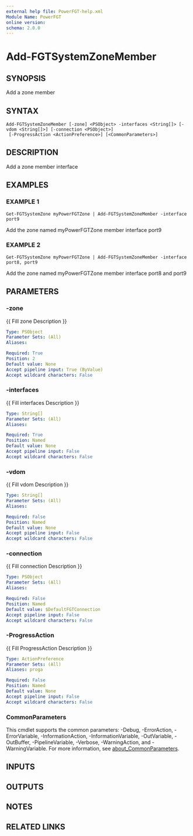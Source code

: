 ```yaml
---
external help file: PowerFGT-help.xml
Module Name: PowerFGT
online version:
schema: 2.0.0
---
```


# Add-FGTSystemZoneMember

## SYNOPSIS
Add a zone member

## SYNTAX

```
Add-FGTSystemZoneMember [-zone] <PSObject> -interfaces <String[]> [-vdom <String[]>] [-connection <PSObject>]
 [-ProgressAction <ActionPreference>] [<CommonParameters>]
```

## DESCRIPTION
Add a zone member interface

## EXAMPLES

### EXAMPLE 1
```
Get-FGTSystemZone myPowerFGTZone | Add-FGTSystemZoneMember -interface port9
```

Add the zone named myPowerFGTZone member interface port9

### EXAMPLE 2
```
Get-FGTSystemZone myPowerFGTZone | Add-FGTSystemZoneMember -interface port8, port9
```

Add the zone named myPowerFGTZone member interface port8 and port9

## PARAMETERS

### -zone
{{ Fill zone Description }}

```yaml
Type: PSObject
Parameter Sets: (All)
Aliases:

Required: True
Position: 2
Default value: None
Accept pipeline input: True (ByValue)
Accept wildcard characters: False
```

### -interfaces
{{ Fill interfaces Description }}

```yaml
Type: String[]
Parameter Sets: (All)
Aliases:

Required: True
Position: Named
Default value: None
Accept pipeline input: False
Accept wildcard characters: False
```

### -vdom
{{ Fill vdom Description }}

```yaml
Type: String[]
Parameter Sets: (All)
Aliases:

Required: False
Position: Named
Default value: None
Accept pipeline input: False
Accept wildcard characters: False
```

### -connection
{{ Fill connection Description }}

```yaml
Type: PSObject
Parameter Sets: (All)
Aliases:

Required: False
Position: Named
Default value: $DefaultFGTConnection
Accept pipeline input: False
Accept wildcard characters: False
```

### -ProgressAction
{{ Fill ProgressAction Description }}

```yaml
Type: ActionPreference
Parameter Sets: (All)
Aliases: proga

Required: False
Position: Named
Default value: None
Accept pipeline input: False
Accept wildcard characters: False
```

### CommonParameters
This cmdlet supports the common parameters: -Debug, -ErrorAction, -ErrorVariable, -InformationAction, -InformationVariable, -OutVariable, -OutBuffer, -PipelineVariable, -Verbose, -WarningAction, and -WarningVariable. For more information, see [about_CommonParameters](http://go.microsoft.com/fwlink/?LinkID=113216).

## INPUTS

## OUTPUTS

## NOTES

## RELATED LINKS

